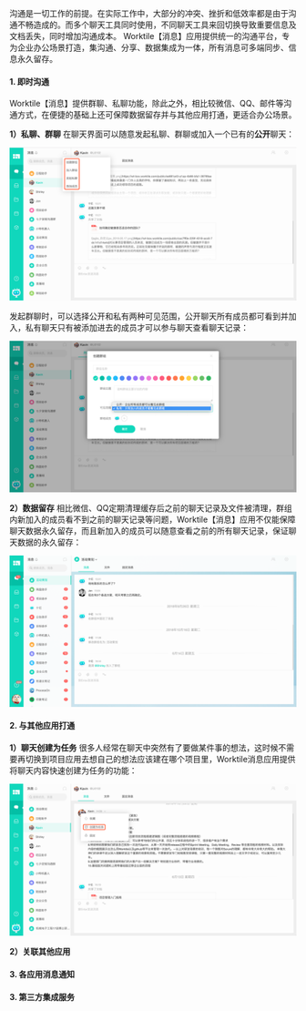 沟通是一切工作的前提。在实际工作中，大部分的冲突、挫折和低效率都是由于沟通不畅造成的。而多个聊天工具同时使用，不同聊天工具来回切换导致重要信息及文档丢失，同时增加沟通成本。
Worktile【消息】应用提供统一的沟通平台，专为企业办公场景打造，集沟通、分享、数据集成为一体，所有消息可多端同步、信息永久留存。

#### 1. 即时沟通

Worktile【消息】提供群聊、私聊功能，除此之外，相比较微信、QQ、邮件等沟通方式，在便捷的基础上还可保障数据留存并与其他应用打通，更适合办公场景。

**1）私聊、群聊**
在聊天界面可以随意发起私聊、群聊或加入一个已有的**公开**聊天：

![](/assets/消息-聊天.png)

发起群聊时，可以选择公开和私有两种可见范围，公开聊天所有成员都可看到并加入，私有聊天只有被添加进去的成员才可以参与聊天查看聊天记录：

![](/assets/消息-群聊.png)

**2）数据留存**
相比微信、QQ定期清理缓存后之前的聊天记录及文件被清理，群组内新加入的成员看不到之前的聊天记录等问题，Worktile【消息】应用不仅能保障聊天数据永久留存，而且新加入的成员可以随意查看之前的所有聊天记录，保证聊天数据的永久留存：

![](/assets/消息-数据留存.png)

#### 2. 与其他应用打通

**1）聊天创建为任务**
很多人经常在聊天中突然有了要做某件事的想法，这时候不需要再切换到项目应用去想自己的想法应该建在哪个项目里，Worktile消息应用提供将聊天内容快速创建为任务的功能：

![](/assets/消息-转为任务.png)

**2）关联其他应用**


#### 3. 各应用消息通知



#### 3. 第三方集成服务






